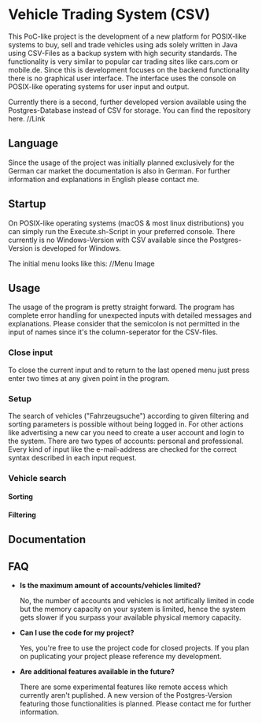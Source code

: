 # Vehicle Trading System (CSV)
This PoC-like project is the development of a new platform for POSIX-like systems to buy, sell and trade vehicles using ads solely written in Java using CSV-Files as a backup system with high security standards.
The functionality is very similar to popular car trading sites like cars.com or mobile.de. Since this is development focuses on the backend functionality there is no graphical user interface. 
The interface uses the console on POSIX-like operating systems for user input and output.

Currently there is a second, further developed version available using the Postgres-Database instead of CSV for storage.
You can find the repository here.
//Link

## Language
Since the usage of the project was initially planned exclusively for the German car market the documentation is also in German.
For further information and explanations in English please contact me.

## Startup
On POSIX-like operating systems (macOS & most linux distributions) you can simply run the Execute.sh-Script in your preferred console.
There currently is no Windows-Version with CSV available since the Postgres-Version is developed for Windows.

The initial menu looks like this:
//Menu Image

## Usage
The usage of the program is pretty straight forward. The program has complete error handling for unexpected inputs with detailed messages and explanations. Please consider that the semicolon is not permitted in the input of names since it's the column-seperator for the CSV-files. 

### Close input
To close the current input and to return to the last opened menu just press enter two times at any given point in the program.

### Setup
The search of vehicles ("Fahrzeugsuche") according to given filtering and sorting parameters is possible without being logged in. For other actions like advertising a new car you need to create a user account and login to the system. There are two types of accounts: personal and professional. Every kind of input like the e-mail-address are checked for the correct syntax described in each input request.

### Vehicle search
#### Sorting
#### Filtering

## Documentation

## FAQ
* **Is the maximum amount of accounts/vehicles limited?**
 
    No, the number of accounts and vehicles is not artifically limited in code but the memory capacity on your system is limited, hence the system gets slower if you surpass your available physical memory capacity.
    
* **Can I use the code for my project?**
 
    Yes, you're free to use the project code for closed projects. If you plan on puplicating your project please reference my development.
    
* **Are additional features available in the future?**
 
    There are some experimental features like remote access which currently aren't puplished. A new version of the Postgres-Version featuring those functionalities is planned. Please contact me for further information.
